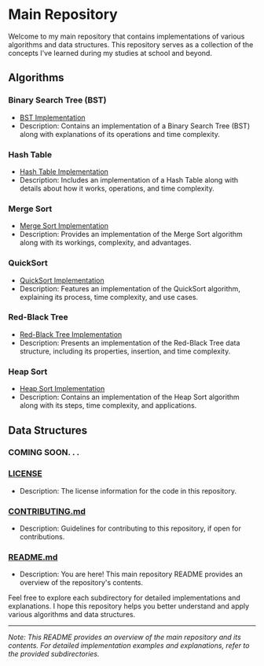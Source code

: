 # Main Repository

Welcome to my main repository that contains implementations of various algorithms and data structures. This repository serves as a collection of the concepts I've learned during my studies at school and beyond.

## Algorithms

### Binary Search Tree (BST)
- [BST Implementation](/WEEK%206/binary-search-tree)
- Description: Contains an implementation of a Binary Search Tree (BST) along with explanations of its operations and time complexity.

### Hash Table
- [Hash Table Implementation](/WEEK%205/hash-table)
- Description: Includes an implementation of a Hash Table along with details about how it works, operations, and time complexity.

### Merge Sort
- [Merge Sort Implementation](/WEEK%202/merge-sort)
- Description: Provides an implementation of the Merge Sort algorithm along with its workings, complexity, and advantages.

### QuickSort
- [QuickSort Implementation](/WEEK%204/quicksort)
- Description: Features an implementation of the QuickSort algorithm, explaining its process, time complexity, and use cases.

### Red-Black Tree
- [Red-Black Tree Implementation](/WEEK%207/red-black-tree)
- Description: Presents an implementation of the Red-Black Tree data structure, including its properties, insertion, and time complexity.

### Heap Sort
- [Heap Sort Implementation](/WEEK%203/heap-sort)
- Description: Contains an implementation of the Heap Sort algorithm along with its steps, time complexity, and applications.

## Data Structures

### COMING SOON. . . 
 

### [LICENSE](/LICENSE)
- Description: The license information for the code in this repository.

### [CONTRIBUTING.md](/CONTRIBUTING.md)
- Description: Guidelines for contributing to this repository, if open for contributions.

### [README.md](/README.md)
- Description: You are here! This main repository README provides an overview of the repository's contents.

Feel free to explore each subdirectory for detailed implementations and explanations. I hope this repository helps you better understand and apply various algorithms and data structures.

---
*Note: This README provides an overview of the main repository and its contents. For detailed implementation examples and explanations, refer to the provided subdirectories.*
